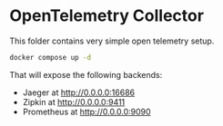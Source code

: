 # OpenTelemetry Collector

This folder contains very simple open telemetry setup.

```zsh
docker compose up -d
```

That will expose the following backends:

- Jaeger at http://0.0.0.0:16686
- Zipkin at http://0.0.0.0:9411
- Prometheus at http://0.0.0.0:9090
